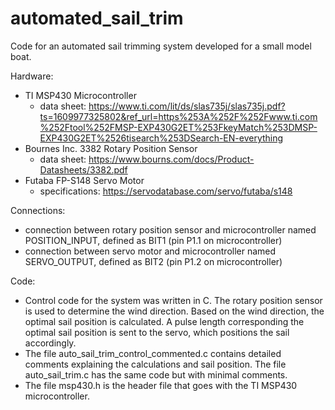 # automated_sail_trim
Code for an automated sail trimming system developed for a small model boat.

Hardware:
- TI MSP430 Microcontroller
  - data sheet: https://www.ti.com/lit/ds/slas735j/slas735j.pdf?ts=1609977325802&ref_url=https%253A%252F%252Fwww.ti.com%252Ftool%252FMSP-EXP430G2ET%253FkeyMatch%253DMSP-EXP430G2ET%2526tisearch%253DSearch-EN-everything
- Bournes Inc. 3382 Rotary Position Sensor
  - data sheet: https://www.bourns.com/docs/Product-Datasheets/3382.pdf
- Futaba FP-S148 Servo Motor
  - specifications: https://servodatabase.com/servo/futaba/s148

Connections:
- connection between rotary position sensor and microcontroller named POSITION_INPUT, defined as BIT1 (pin P1.1 on microcontroller)
- connection between servo motor and microcontroller named SERVO_OUTPUT, defined as BIT2 (pin P1.2 on microcontroller)

Code:
- Control code for the system was written in C. The rotary position sensor is used to determine the wind direction. Based on the wind direction, the optimal sail position is   calculated. A pulse length corresponding the optimal sail position is sent to the servo, which positions the sail accordingly. 
- The file auto_sail_trim_control_commented.c contains detailed comments explaining the calculations and sail position. The file auto_sail_trim.c has the same code but with minimal comments. 
- The file msp430.h is the header file that goes with the TI MSP430 microcontroller.
